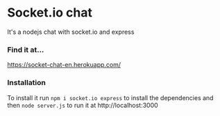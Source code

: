 # Socket.io chat
It's a nodejs chat with socket.io and express

### Find it at...
https://socket-chat-en.herokuapp.com/

### Installation
To install it run  ` npm i socket.io express ` to install the dependencies and then ` node server.js ` to run it at http://localhost:3000